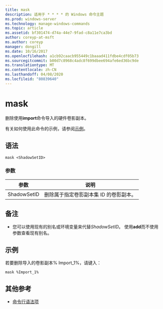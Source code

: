 ```yaml
---
title: mask
description: 适用于 * * * * 的 Windows 命令主题
ms.prod: windows-server
ms.technology: manage-windows-commands
ms.topic: article
ms.assetid: bf301474-d74a-44e7-9fad-c8a11e7ca3bd
author: coreyp-at-msft
ms.author: coreyp
manager: dongill
ms.date: 10/16/2017
ms.openlocfilehash: a1cb92caacb955449c1baaad411fdbe4cdf05b73
ms.sourcegitcommit: b00d7c8968c4adc8f699dbee694afe6ed36bc9de
ms.translationtype: MT
ms.contentlocale: zh-CN
ms.lasthandoff: 04/08/2020
ms.locfileid: "80839640"
---
```

# <a name="mask"></a>mask



删除使用**import**命令导入的硬件卷影副本。

有关如何使用此命令的示例，请参阅[示例](#BKMK_examples)。

## <a name="syntax"></a>语法

```
mask <ShadowSetID>
```

### <a name="parameters"></a>参数

|参数|说明|
|---------|-----------|
|ShadowSetID|删除属于指定卷影副本集 ID 的卷影副本。|

## <a name="remarks"></a>备注

-   您可以使用现有的别名或环境变量来代替*ShadowSetID*。 使用**add**而不使用参数查看现有别名。

## <a name="examples"></a><a name=BKMK_examples></a>示例

若要删除导入的卷影副本% Import_1%，请键入：
```
mask %Import_1%
```

## <a name="additional-references"></a>其他参考

- [命令行语法项](command-line-syntax-key.md)